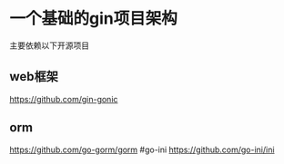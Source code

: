 # 一个基础的gin项目架构

主要依赖以下开源项目
## web框架
https://github.com/gin-gonic
## orm
https://github.com/go-gorm/gorm
#go-ini
https://github.com/go-ini/ini